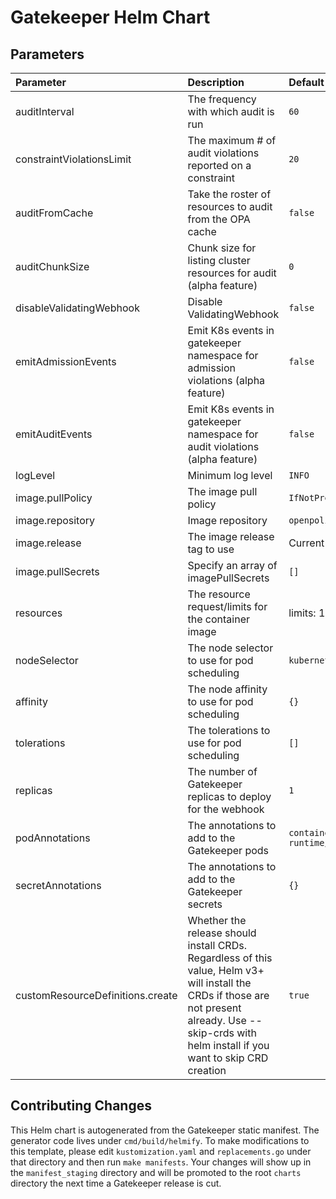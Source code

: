 # Gatekeeper Helm Chart

## Parameters

| Parameter                        | Description                                                                                                                                                                                            | Default                                                                   |
| :------------------------------- | :----------------------------------------------------------------------------------------------------------------------------------------------------------------------------------------------------- | :------------------------------------------------------------------------ |
| auditInterval                    | The frequency with which audit is run                                                                                                                                                                  | `60`                                                                      |
| constraintViolationsLimit        | The maximum # of audit violations reported on a constraint                                                                                                                                             | `20`                                                                      |
| auditFromCache                   | Take the roster of resources to audit from the OPA cache                                                                                                                                               | `false`                                                                   |
| auditChunkSize                   | Chunk size for listing cluster resources for audit (alpha feature)                                                                                                                                     | `0`                                                                       |
| disableValidatingWebhook         | Disable ValidatingWebhook                                                                                                                                                                              | `false`                                                                   |
| emitAdmissionEvents              | Emit K8s events in gatekeeper namespace for admission violations (alpha feature)                                                                                                                       | `false`                                                                   |
| emitAuditEvents                  | Emit K8s events in gatekeeper namespace for audit violations (alpha feature)                                                                                                                           | `false`                                                                   |
| logLevel                         | Minimum log level                                                                                                                                                                                      | `INFO`                                                                    |
| image.pullPolicy                 | The image pull policy                                                                                                                                                                                  | `IfNotPresent`                                                            |
| image.repository                 | Image repository                                                                                                                                                                                       | `openpolicyagent/gatekeeper`                                              |
| image.release                    | The image release tag to use                                                                                                                                                                           | Current release version: `v3.3.0-beta.1`                                  |
| image.pullSecrets                | Specify an array of imagePullSecrets                                                                                                                                                                   | `[]`                                                                      |
| resources                        | The resource request/limits for the container image                                                                                                                                                    | limits: 1 CPU, 512Mi, requests: 100mCPU, 256Mi                            |
| nodeSelector                     | The node selector to use for pod scheduling                                                                                                                                                            | `kubernetes.io/os: linux`                                                 |
| affinity                         | The node affinity to use for pod scheduling                                                                                                                                                            | `{}`                                                                      |
| tolerations                      | The tolerations to use for pod scheduling                                                                                                                                                              | `[]`                                                                      |
| replicas                         | The number of Gatekeeper replicas to deploy for the webhook                                                                                                                                            | `1`                                                                       |
| podAnnotations                   | The annotations to add to the Gatekeeper pods                                                                                                                                                          | `container.seccomp.security.alpha.kubernetes.io/manager: runtime/default` |
| secretAnnotations                | The annotations to add to the Gatekeeper secrets                                                                                                                                                          | `{}` |
| customResourceDefinitions.create | Whether the release should install CRDs. Regardless of this value, Helm v3+ will install the CRDs if those are not present already. Use --skip-crds with helm install if you want to skip CRD creation | `true`                                                                    |

## Contributing Changes

This Helm chart is autogenerated from the Gatekeeper static manifest. The
generator code lives under `cmd/build/helmify`. To make modifications to this
template, please edit `kustomization.yaml` and `replacements.go` under that
directory and then run `make manifests`. Your changes will show up in the
`manifest_staging` directory and will be promoted to the root `charts` directory
the next time a Gatekeeper release is cut.
